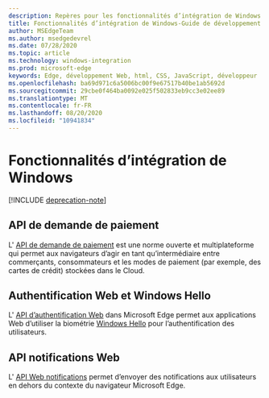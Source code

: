 ```yaml
---
description: Repères pour les fonctionnalités d’intégration de Windows dans Microsoft Edge.
title: Fonctionnalités d’intégration de Windows-Guide de développement
author: MSEdgeTeam
ms.author: msedgedevrel
ms.date: 07/28/2020
ms.topic: article
ms.technology: windows-integration
ms.prod: microsoft-edge
keywords: Edge, développement Web, html, CSS, JavaScript, développeur
ms.openlocfilehash: ba69d971c6a5006bc00f9e67517b40be1ab5692d
ms.sourcegitcommit: 29cbe0f464ba0092e025f502833eb9cc3e02ee89
ms.translationtype: MT
ms.contentlocale: fr-FR
ms.lasthandoff: 08/20/2020
ms.locfileid: "10941834"
---
```

# Fonctionnalités d’intégration de Windows  

[!INCLUDE [deprecation-note](../includes/legacy-edge-note.md)]  

## API de demande de paiement  

L' [API de demande de paiement](./windows-integration/payment-request-api.md) est une norme ouverte et multiplateforme qui permet aux navigateurs d’agir en tant qu’intermédiaire entre commerçants, consommateurs et les modes de paiement (par exemple, des cartes de crédit) stockées dans le Cloud.  

## Authentification Web et Windows Hello  

L' [API d’authentification Web](./windows-integration/web-authentication.md) dans Microsoft Edge permet aux applications Web d’utiliser la biométrie [Windows Hello](https://www.microsoft.com/windows/comprehensive-security) pour l’authentification des utilisateurs.  

## API notifications Web  

L' [API Web notifications](./windows-integration/web-notifications-api.md) permet d’envoyer des notifications aux utilisateurs en dehors du contexte du navigateur Microsoft Edge.  
